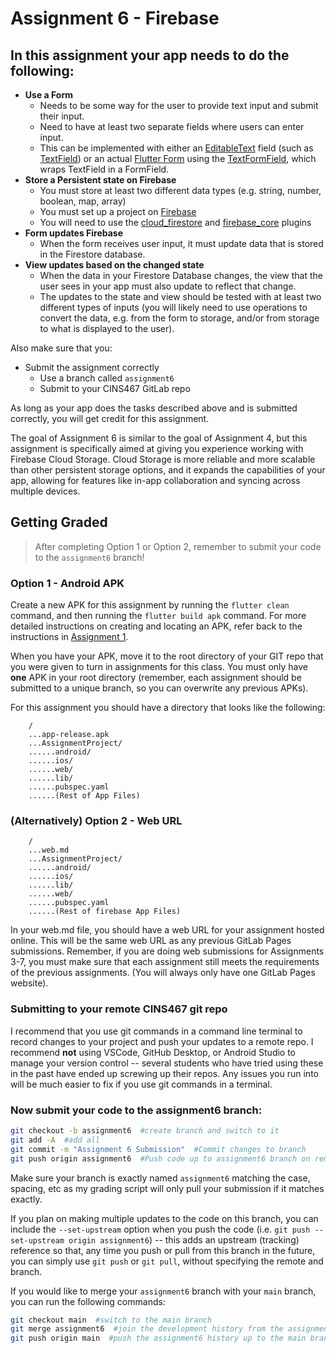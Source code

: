 # Assignment 6 - Firebase

## In this assignment your app needs to do the following:

* **Use a Form**
  * Needs to be some way for the user to provide text input and submit their input.
  * Need to have at least two separate fields where users can enter input.
  * This can be implemented with either an [EditableText](https://api.flutter.dev/flutter/widgets/EditableText-class.html) field (such as [TextField](https://api.flutter.dev/flutter/material/TextField-class.html)) or an actual [Flutter Form](https://api.flutter.dev/flutter/widgets/Form-class.html) using the [TextFormField](https://api.flutter.dev/flutter/material/TextFormField-class.html), which wraps TextField in a FormField.
* **Store a Persistent state on Firebase**
  * You must store at least two different data types (e.g. string, number, boolean, map, array)
  * You must set up a project on [Firebase](https://firebase.google.com/)
  * You will need to use the [cloud_firestore](https://pub.dev/packages/cloud_firestore) and [firebase_core](https://pub.dev/packages/firebase_core) plugins
* **Form updates Firebase**
  * When the form receives user input, it must update data that is stored in the Firestore database.
* **View updates based on the changed state**
  * When the data in your Firestore Database changes, the view that the user sees in your app must also update to reflect that change.
  * The updates to the state and view should be tested with at least two different types of inputs (you will likely need to use operations to convert the data, e.g. from the form to storage, and/or from storage to what is displayed to the user).

Also make sure that you:
  * Submit the assignment correctly
    * Use a branch called `assignment6`
    * Submit to your CINS467 GitLab repo

As long as your app does the tasks described above and is submitted correctly, you will get credit for this assignment.

The goal of Assignment 6 is similar to the goal of Assignment 4, but this assignment is specifically aimed at giving you experience working with Firebase Cloud Storage. Cloud Storage is more reliable and more scalable than other persistent storage options, and it expands the capabilities of your app, allowing for features like in-app collaboration and syncing across multiple devices.

## Getting Graded

> After completing Option 1 or Option 2, remember to submit your code to the `assignment6` branch!

### Option 1 - Android APK

Create a new APK for this assignment by running the `flutter clean` command, and then running the `flutter build apk` command. For more detailed instructions on creating and locating an APK, refer back to the instructions in [Assignment 1](https://github.com/shelleywong/CINS467-Course-Materials/blob/main/Assignments/Assignment1.md#getting-graded).

When you have your APK, move it to the root directory of your GIT repo that you were given to turn in assignments for this class. You must only have **one** APK in your root directory (remember, each assignment should be submitted to a unique branch, so you can overwrite any previous APKs).

For this assignment you should have a directory that looks like the following:

```
    /
    ...app-release.apk
    ...AssignmentProject/
    ......android/
    ......ios/
    ......web/
    ......lib/
    ......pubspec.yaml
    ......(Rest of App Files)
```

### (Alternatively) Option 2 - Web URL

```
    /
    ...web.md
    ...AssignmentProject/
    ......android/
    ......ios/
    ......lib/
    ......web/
    ......pubspec.yaml
    ......(Rest of firebase App Files)
```
In your web.md file, you should have a web URL for your assignment hosted online. This will be the same web URL as any previous GitLab Pages submissions. Remember, if you are doing web submissions for Assignments 3-7, you must make sure that each assignment still meets the requirements of the previous assignments. (You will always only have one GitLab Pages website).

### Submitting to your remote CINS467 git repo

I recommend that you use git commands in a command line terminal to record changes to your project and push your updates to a remote repo. I recommend **not** using VSCode, GitHub Desktop, or Android Studio to manage your version control -- several students who have tried using these in the past have ended up screwing up their repos. Any issues you run into will be much easier to fix if you use git commands in a terminal.

### Now submit your code to the **assignment6** branch:

```bash
git checkout -b assignment6  #create branch and switch to it
git add -A  #add all
git commit -m "Assignment 6 Submission"  #Commit changes to branch
git push origin assignment6  #Push code up to assignment6 branch on remote
```

Make sure your branch is exactly named `assignment6` matching the case, spacing, etc as my grading script will only pull your submission if it matches exactly.

If you plan on making multiple updates to the code on this branch, you can include the `--set-upstream` option when you push the code (i.e. `git push --set-upstream origin assignment6`) -- this adds an upstream (tracking) reference so that, any time you push or pull from this branch in the future, you can simply use `git push` or `git pull`, without specifying the remote and branch.

If you would like to merge your `assignment6` branch with your `main` branch, you can run the following commands:
```bash
git checkout main  #switch to the main branch
git merge assignment6  #join the development history from the assignment6 branch with the current (main) branch
git push origin main  #push the assignment6 history up to the main branch on the remote
```
